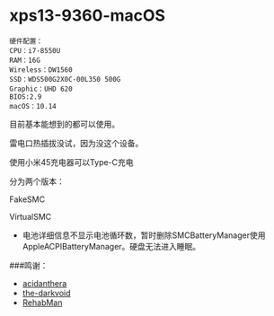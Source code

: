 # xps13-9360-macOS
```
硬件配置：
CPU：i7-8550U
RAM：16G
Wireless：DW1560
SSD：WDS500G2X0C-00L350 500G
Graphic：UHD 620
BIOS:2.9
macOS：10.14
```

目前基本能想到的都可以使用。

雷电口热插拔没试，因为没这个设备。

使用小米45充电器可以Type-C充电

分为两个版本：

FakeSMC

VirtualSMC
- 电池详细信息不显示电池循环数，暂时删除SMCBatteryManager使用AppleACPIBatteryManager。硬盘无法进入睡眠。

###鸣谢：

- [acidanthera](https://github.com/acidanthera)
- [the-darkvoid](https://github.com/the-darkvoid/XPS9360-macOS)
- [RehabMan](https://bitbucket.org/RehabMan)
